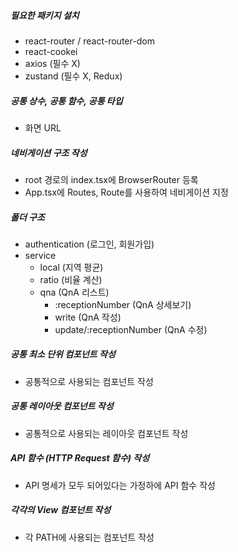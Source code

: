 ##### 필요한 패키지 설치

- react-router / react-router-dom
- react-cookei
- axios (필수 X)
- zustand (필수 X, Redux)

##### 공통 상수, 공통 함수, 공통 타입

- 화면 URL

##### 네비게이션 구조 작성

- root 경로의 index.tsx에 BrowserRouter 등록
- App.tsx에 Routes, Route를 사용하여 네비게이션 지정

##### 폴더 구조

- authentication (로그인, 회원가입)
- service
  - local (지역 평균)
  - ratio (비율 계산)
  - qna (QnA 리스트)
    - :receptionNumber (QnA 상세보기)
    - write (QnA 작성)
    - update/:receptionNumber (QnA 수정)

##### 공통 최소 단위 컴포넌트 작성

- 공통적으로 사용되는 컴포넌트 작성

##### 공통 레이아웃 컴포넌트 작성

- 공통적으로 사용되는 레이아웃 컴포넌트 작성

##### API 함수 (HTTP Request 함수) 작성

- API 명세가 모두 되어있다는 가정하에 API 함수 작성

##### 각각의 View 컴포넌트 작성

- 각 PATH에 사용되는 컴포넌트 작성
